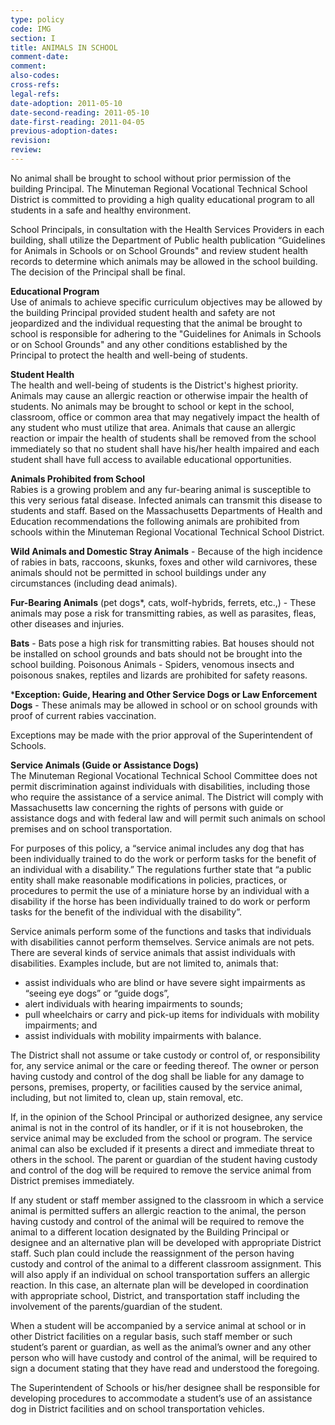 ```yaml
---
type: policy
code: IMG
section: I
title: ANIMALS IN SCHOOL
comment-date:
comment:
also-codes:
cross-refs:
legal-refs:
date-adoption: 2011-05-10
date-second-reading: 2011-05-10
date-first-reading: 2011-04-05
previous-adoption-dates:
revision: 
review: 
---
```


No animal shall be brought to school without prior permission of the building Principal. 		The Minuteman Regional Vocational Technical School District is committed to providing a high quality educational program to all students in a safe and healthy environment. 	

School Principals, in consultation with the Health Services Providers in each building, shall utilize the Department of Public health publication “Guidelines for Animals in Schools or on School Grounds" and review student health records to determine which animals may be allowed in the school building. The decision of the Principal shall be final.

**Educational Program**   
Use of animals to achieve specific curriculum objectives may be allowed by the building Principal provided student health and safety are not jeopardized and the individual requesting that the animal be brought to school is responsible for adhering to the "Guidelines for Animals in Schools or on School Grounds" and any other conditions established by the Principal to protect the health and well-being of students. 

**Student Health**    
The health and well-being of students is the District's highest priority. Animals may cause an allergic reaction or otherwise impair the health of students. No animals may be brought to school or kept in the school, classroom, office or common area that may negatively impact the health of any student who must utilize that area. Animals that cause an allergic reaction or impair the health of students shall be removed from the school immediately so that no student shall have his/her health impaired and each student shall have full access to available educational opportunities. 

**Animals Prohibited from School**   
Rabies is a growing problem and any fur-bearing animal is susceptible to this very serious fatal disease. Infected animals can transmit this disease to students and staff. Based on the Massachusetts Departments of Health and Education recommendations the following animals are prohibited from schools within the Minuteman Regional Vocational Technical School District. 		

**Wild Animals and Domestic Stray Animals** - Because of the high incidence of rabies in bats, raccoons, skunks, foxes and other wild carnivores, these animals should not be permitted in school buildings under any circumstances (including dead animals).

**Fur-Bearing Animals** (pet dogs*, cats, wolf-hybrids, ferrets, etc.,) - These animals may pose a risk for transmitting rabies, as well as parasites, fleas, other diseases and injuries.

**Bats** - Bats pose a high risk for transmitting rabies. Bat houses should not be installed on school grounds and bats should not be brought into the school building. 
Poisonous Animals - Spiders, venomous insects and poisonous snakes, reptiles and lizards are prohibited for safety reasons. 

***Exception: Guide, Hearing and Other Service Dogs or Law Enforcement Dogs** - These animals may be allowed in school or on school grounds with proof of current rabies vaccination.

Exceptions may be made with the prior approval of the Superintendent of Schools.

**Service Animals (Guide or Assistance Dogs)**    
The Minuteman Regional Vocational Technical School Committee does not permit discrimination against individuals with disabilities, including those who require the assistance of a service animal. The District will comply with Massachusetts law concerning the rights of persons with guide or assistance dogs and with federal law and will permit such animals on school premises and on school transportation. 

For purposes of this policy, a “service animal includes any dog that has been individually trained to do the work or perform tasks for the benefit of an individual with a disability.” The regulations further state that “a public entity shall make reasonable modifications in policies, practices, or procedures to permit the use of a miniature horse by an individual with a disability if the horse has been individually trained to do work or perform tasks for the benefit of the individual with the disability”. 

Service animals perform some of the functions and tasks that individuals with disabilities cannot perform themselves.  Service animals are not pets. There are several kinds of service animals that assist individuals with disabilities. Examples include, but are not limited to, animals that:

- assist individuals who are blind or have severe sight impairments as “seeing eye dogs” or “guide dogs”,
- alert individuals with hearing impairments to sounds;
- pull wheelchairs or carry and pick-up items for individuals with mobility impairments; and		
- assist individuals with mobility impairments with balance.

The District shall not assume or take custody or control of, or responsibility for, any service animal or the care or feeding thereof.  The owner or person having custody and control of the dog shall be liable for any damage to persons, premises, property, or facilities caused by the service animal, including, but not limited to, clean up, stain removal, etc.

If, in the opinion of the School Principal or authorized designee, any service animal is not in the control of its handler, or if it is not housebroken, the service animal may be excluded from the school or program. The service animal can also be excluded if it presents a direct and immediate threat to others in the school. The parent or guardian of the student having custody and control of the dog will be required to remove the service animal from District premises immediately.

If any student or staff member assigned to the classroom in which a service animal is permitted suffers an allergic reaction to the animal, the person having custody and control of the animal will be required to remove the animal to a different location designated by the Building Principal or designee and an alternative plan will be developed with appropriate District staff.  Such plan could include the reassignment of the person having custody and control of the animal to a different classroom assignment.  This will also apply if an individual on school transportation suffers an allergic reaction.  In this case, an alternate plan will be developed in coordination with appropriate school, District, and transportation staff including the involvement of the parents/guardian of the student.

When a student will be accompanied by a service animal at school or in other District facilities on a regular basis, such staff member or such student’s parent or guardian, as well as the animal’s owner and any other person who will have custody and control of the animal, will be required to sign a document stating that they have read and understood the foregoing.

The Superintendent of Schools or his/her designee shall be responsible for developing procedures to accommodate a student’s use of an assistance dog in District facilities and on school transportation vehicles. 




